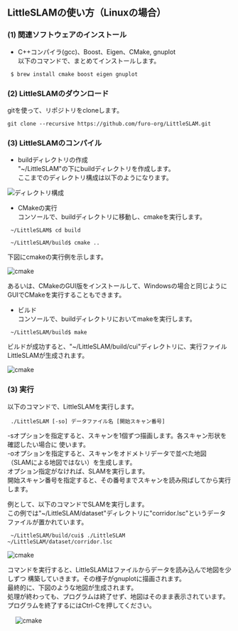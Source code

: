 ﻿## LittleSLAMの使い方（Linuxの場合）

### (1) 関連ソフトウェアのインストール

- C++コンパイラ(gcc)、Boost、Eigen、CMake, gnuplot  
以下のコマンドで、まとめてインストールします。

</code></pre>
<pre><code> $ brew install cmake boost eigen gnuplot
</code></pre>

### (2) LittleSLAMのダウンロード

gitを使って、リポジトリをcloneします。
```
git clone --recursive https://github.com/furo-org/LittleSLAM.git
```
### (3) LittleSLAMのコンパイル

- buildディレクトリの作成  
"\~/LittleSLAM"の下にbuildディレクトリを作成します。  
ここまでのディレクトリ構成は以下のようになります。

![ディレクトリ構成](images/folders-lnx.png)

- CMakeの実行  
コンソールで、buildディレクトリに移動し、cmakeを実行します。

</code></pre>
<pre><code> ~/LittleSLAM$ cd build
</code></pre>
<pre><code> ~/LittleSLAM/build$ cmake ..
</code></pre>

下図にcmakeの実行例を示します。

![cmake](images/cmake-lnx.png)

あるいは、CMakeのGUI版をインストールして、Windowsの場合と同じように
GUIでCMakeを実行することもできます。

- ビルド  
コンソールで、buildディレクトリにおいてmakeを実行します。  
</code></pre>
<pre><code> ~/LittleSLAM/build$ make
</code></pre>
ビルドが成功すると、"\~/LittleSLAM/build/cui"ディレクトリに、実行ファイルLittleSLAMが生成されます。  

![cmake](images/exefile-lnx.png)

### (3) 実行

以下のコマンドで、LittleSLAMを実行します。

</code></pre>
<pre><code> ./LittleSLAM [-so] データファイル名 [開始スキャン番号]
</code></pre>

-sオプションを指定すると、スキャンを1個ずつ描画します。各スキャン形状を確認したい場合に
使います。  
-oオプションを指定すると、スキャンをオドメトリデータで並べた地図
（SLAMによる地図ではない）を生成します。  
オプション指定がなければ、SLAMを実行します。  
開始スキャン番号を指定すると、その番号までスキャンを読み飛ばしてから実行します。

例として、以下のコマンドでSLAMを実行します。  
この例では"\~/LittleSLAM/dataset"ディレクトリに"corridor.lsc"というデータファイルが置かれています。  
</code></pre>
<pre><code> ~/LittleSLAM/build/cui$ ./LittleSLAM ~/LittleSLAM/dataset/corridor.lsc
</code></pre>

![cmake](images/command-lnx.png)  
  
コマンドを実行すると、LittleSLAMはファイルからデータを読み込んで地図を少しずつ
構築していきます。その様子がgnuplotに描画されます。  
最終的に、下図のような地図が生成されます。  
処理が終わっても、プログラムは終了せず、地図はそのまま表示されています。  
プログラムを終了するにはCtrl-Cを押してください。

　
![cmake](images/result-lnx.png)
